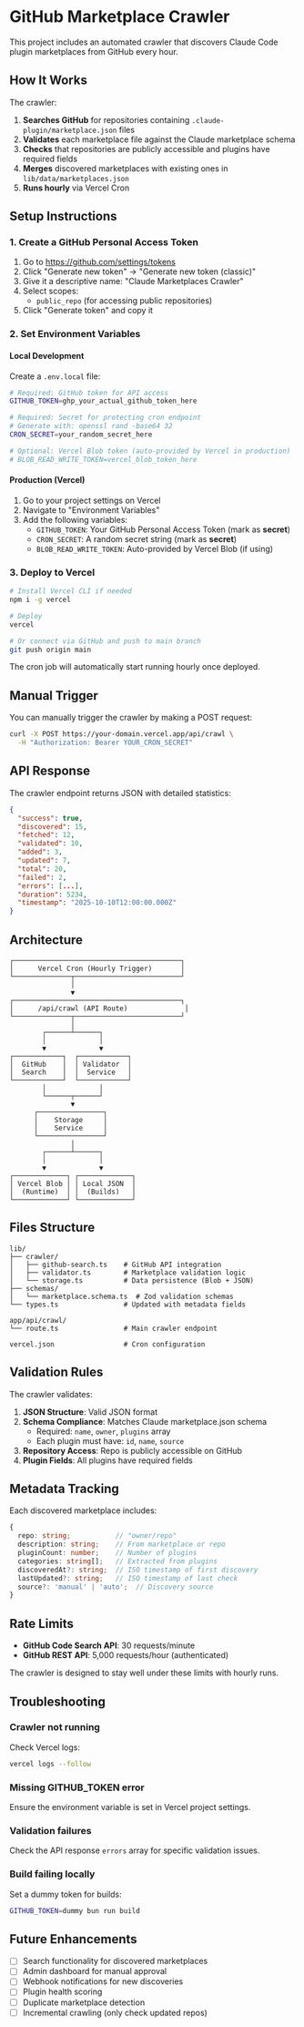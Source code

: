 # GitHub Marketplace Crawler

This project includes an automated crawler that discovers Claude Code plugin marketplaces from GitHub every hour.

## How It Works

The crawler:
1. **Searches GitHub** for repositories containing `.claude-plugin/marketplace.json` files
2. **Validates** each marketplace file against the Claude marketplace schema
3. **Checks** that repositories are publicly accessible and plugins have required fields
4. **Merges** discovered marketplaces with existing ones in `lib/data/marketplaces.json`
5. **Runs hourly** via Vercel Cron

## Setup Instructions

### 1. Create a GitHub Personal Access Token

1. Go to https://github.com/settings/tokens
2. Click "Generate new token" → "Generate new token (classic)"
3. Give it a descriptive name: "Claude Marketplaces Crawler"
4. Select scopes:
   - `public_repo` (for accessing public repositories)
5. Click "Generate token" and copy it

### 2. Set Environment Variables

#### Local Development

Create a `.env.local` file:

```bash
# Required: GitHub token for API access
GITHUB_TOKEN=ghp_your_actual_github_token_here

# Required: Secret for protecting cron endpoint
# Generate with: openssl rand -base64 32
CRON_SECRET=your_random_secret_here

# Optional: Vercel Blob token (auto-provided by Vercel in production)
# BLOB_READ_WRITE_TOKEN=vercel_blob_token_here
```

#### Production (Vercel)

1. Go to your project settings on Vercel
2. Navigate to "Environment Variables"
3. Add the following variables:
   - `GITHUB_TOKEN`: Your GitHub Personal Access Token (mark as **secret**)
   - `CRON_SECRET`: A random secret string (mark as **secret**)
   - `BLOB_READ_WRITE_TOKEN`: Auto-provided by Vercel Blob (if using)

### 3. Deploy to Vercel

```bash
# Install Vercel CLI if needed
npm i -g vercel

# Deploy
vercel

# Or connect via GitHub and push to main branch
git push origin main
```

The cron job will automatically start running hourly once deployed.

## Manual Trigger

You can manually trigger the crawler by making a POST request:

```bash
curl -X POST https://your-domain.vercel.app/api/crawl \
  -H "Authorization: Bearer YOUR_CRON_SECRET"
```

## API Response

The crawler endpoint returns JSON with detailed statistics:

```json
{
  "success": true,
  "discovered": 15,
  "fetched": 12,
  "validated": 10,
  "added": 3,
  "updated": 7,
  "total": 20,
  "failed": 2,
  "errors": [...],
  "duration": 5234,
  "timestamp": "2025-10-10T12:00:00.000Z"
}
```

## Architecture

```
┌─────────────────────────────────────────┐
│      Vercel Cron (Hourly Trigger)       │
└──────────────┬──────────────────────────┘
               │
               ▼
┌─────────────────────────────────────────┐
│      /api/crawl (API Route)              │
└──────────────┬──────────────────────────┘
               │
        ┌──────┴──────┐
        │             │
        ▼             ▼
┌────────────┐  ┌────────────┐
│  GitHub    │  │ Validator  │
│  Search    │  │  Service   │
└────────────┘  └────────────┘
        │             │
        └──────┬──────┘
               ▼
      ┌────────────────┐
      │    Storage     │
      │    Service     │
      └────────────────┘
               │
        ┌──────┴──────┐
        │             │
        ▼             ▼
┌─────────────┐ ┌─────────────┐
│ Vercel Blob │ │ Local JSON  │
│  (Runtime)  │ │  (Builds)   │
└─────────────┘ └─────────────┘
```

## Files Structure

```
lib/
├── crawler/
│   ├── github-search.ts    # GitHub API integration
│   ├── validator.ts        # Marketplace validation logic
│   └── storage.ts          # Data persistence (Blob + JSON)
├── schemas/
│   └── marketplace.schema.ts  # Zod validation schemas
└── types.ts                # Updated with metadata fields

app/api/crawl/
└── route.ts                # Main crawler endpoint

vercel.json                 # Cron configuration
```

## Validation Rules

The crawler validates:

1. **JSON Structure**: Valid JSON format
2. **Schema Compliance**: Matches Claude marketplace.json schema
   - Required: `name`, `owner`, `plugins` array
   - Each plugin must have: `id`, `name`, `source`
3. **Repository Access**: Repo is publicly accessible on GitHub
4. **Plugin Fields**: All plugins have required fields

## Metadata Tracking

Each discovered marketplace includes:

```typescript
{
  repo: string;           // "owner/repo"
  description: string;    // From marketplace or repo
  pluginCount: number;    // Number of plugins
  categories: string[];   // Extracted from plugins
  discoveredAt?: string;  // ISO timestamp of first discovery
  lastUpdated?: string;   // ISO timestamp of last check
  source?: 'manual' | 'auto';  // Discovery source
}
```

## Rate Limits

- **GitHub Code Search API**: 30 requests/minute
- **GitHub REST API**: 5,000 requests/hour (authenticated)

The crawler is designed to stay well under these limits with hourly runs.

## Troubleshooting

### Crawler not running

Check Vercel logs:
```bash
vercel logs --follow
```

### Missing GITHUB_TOKEN error

Ensure the environment variable is set in Vercel project settings.

### Validation failures

Check the API response `errors` array for specific validation issues.

### Build failing locally

Set a dummy token for builds:
```bash
GITHUB_TOKEN=dummy bun run build
```

## Future Enhancements

- [ ] Search functionality for discovered marketplaces
- [ ] Admin dashboard for manual approval
- [ ] Webhook notifications for new discoveries
- [ ] Plugin health scoring
- [ ] Duplicate marketplace detection
- [ ] Incremental crawling (only check updated repos)
